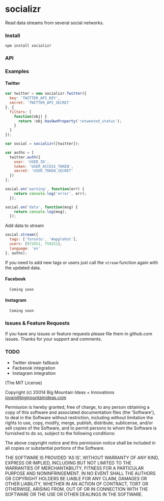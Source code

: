 socializr
=========

Read data streams from several social networks.

### Install

``` npm install socializr ```

### API


### Examples

#### Twitter
```javascript
var twitter = new socializr.Twitter({
  key: 'TWITTER_API_KEY',
  secret: 'TWITTER_API_SECRET'
}, {
  filters: [
    function(obj) {
      return !obj.hasOwnProperty('retweeted_status');
    }
  ]
});

var social = socializr([twitter]);

var auths = [
  twitter.auth({
    user: 'USER_ID',
    token: 'USER_ACCESS_TOKEN',
    secret: 'USER_TOKEN_SECRET'
  })
];

social.on('warning', function(err) {
    return console.log('error', err);
  });

social.on('data', function(msg) {
    return console.log(msg);
  });
```

Add data to stream
```javascript
social.stream({
  tags: ['Toronto', '#applehot'],
  users: [972651, 759251],
  language: 'en'
}, auths);
```

If you need to add new tags or users just call the `stream` function again with the updated data.


#### Facebook
```
  Coming soon
```

#### Instagram
```
  Coming soon
```

### Issues & Feature Requests

If you have any issues or feature requests please file them in github.com issues. Thanks for your support and comments.

### TODO

* Twitter stream fallback
* Facbeook integration
* Instagram integration


(The MIT License)

Copyright (c) 20014 Big Mountain Ideas + Innovations <jovan@bigmountainideas.com>

Permission is hereby granted, free of charge, to any person obtaining
a copy of this software and associated documentation files (the
'Software'), to deal in the Software without restriction, including
without limitation the rights to use, copy, modify, merge, publish,
distribute, sublicense, and/or sell copies of the Software, and to
permit persons to whom the Software is furnished to do so, subject to
the following conditions:

The above copyright notice and this permission notice shall be
included in all copies or substantial portions of the Software.

THE SOFTWARE IS PROVIDED 'AS IS', WITHOUT WARRANTY OF ANY KIND,
EXPRESS OR IMPLIED, INCLUDING BUT NOT LIMITED TO THE WARRANTIES OF
MERCHANTABILITY, FITNESS FOR A PARTICULAR PURPOSE AND NONINFRINGEMENT.
IN NO EVENT SHALL THE AUTHORS OR COPYRIGHT HOLDERS BE LIABLE FOR ANY
CLAIM, DAMAGES OR OTHER LIABILITY, WHETHER IN AN ACTION OF CONTRACT,
TORT OR OTHERWISE, ARISING FROM, OUT OF OR IN CONNECTION WITH THE
SOFTWARE OR THE USE OR OTHER DEALINGS IN THE SOFTWARE.
